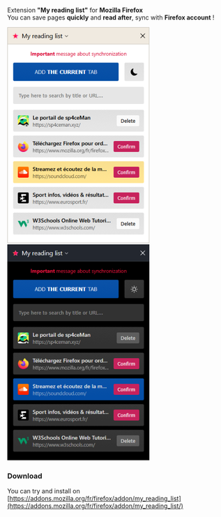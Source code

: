 Extension **"My reading list"** for **Mozilla Firefox**  
You can save pages **quickly** and **read after**, sync with **Firefox account** !

<img src="screenshots/readingList_white.png" width="326"> <img src="screenshots/readingList_black.png" width="326">

### Download
You can try and install on [https://addons.mozilla.org/fr/firefox/addon/my_reading_list](https://addons.mozilla.org/fr/firefox/addon/my_reading_list/)
